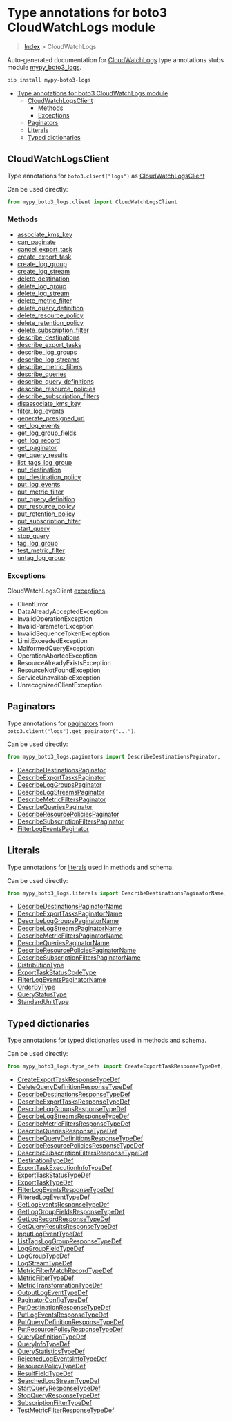 # Type annotations for boto3 CloudWatchLogs module

> [Index](..) > CloudWatchLogs

Auto-generated documentation for
[CloudWatchLogs](https://boto3.amazonaws.com/v1/documentation/api/latest/reference/services/logs.html#CloudWatchLogs)
type annotations stubs module
[mypy_boto3_logs](https://pypi.org/project/mypy-boto3-logs/).

```bash
pip install mypy-boto3-logs
```

- [Type annotations for boto3 CloudWatchLogs module](#type-annotations-for-boto3-cloudwatchlogs-module)
  - [CloudWatchLogsClient](#cloudwatchlogsclient)
    - [Methods](#methods)
    - [Exceptions](#exceptions)
  - [Paginators](#paginators)
  - [Literals](#literals)
  - [Typed dictionaries](#typed-dictionaries)

## CloudWatchLogsClient

Type annotations for `boto3.client("logs")` as
[CloudWatchLogsClient](./client.md)

Can be used directly:

```python
from mypy_boto3_logs.client import CloudWatchLogsClient
```

### Methods

- [associate_kms_key](./client.md#associate_kms_key)
- [can_paginate](./client.md#can_paginate)
- [cancel_export_task](./client.md#cancel_export_task)
- [create_export_task](./client.md#create_export_task)
- [create_log_group](./client.md#create_log_group)
- [create_log_stream](./client.md#create_log_stream)
- [delete_destination](./client.md#delete_destination)
- [delete_log_group](./client.md#delete_log_group)
- [delete_log_stream](./client.md#delete_log_stream)
- [delete_metric_filter](./client.md#delete_metric_filter)
- [delete_query_definition](./client.md#delete_query_definition)
- [delete_resource_policy](./client.md#delete_resource_policy)
- [delete_retention_policy](./client.md#delete_retention_policy)
- [delete_subscription_filter](./client.md#delete_subscription_filter)
- [describe_destinations](./client.md#describe_destinations)
- [describe_export_tasks](./client.md#describe_export_tasks)
- [describe_log_groups](./client.md#describe_log_groups)
- [describe_log_streams](./client.md#describe_log_streams)
- [describe_metric_filters](./client.md#describe_metric_filters)
- [describe_queries](./client.md#describe_queries)
- [describe_query_definitions](./client.md#describe_query_definitions)
- [describe_resource_policies](./client.md#describe_resource_policies)
- [describe_subscription_filters](./client.md#describe_subscription_filters)
- [disassociate_kms_key](./client.md#disassociate_kms_key)
- [filter_log_events](./client.md#filter_log_events)
- [generate_presigned_url](./client.md#generate_presigned_url)
- [get_log_events](./client.md#get_log_events)
- [get_log_group_fields](./client.md#get_log_group_fields)
- [get_log_record](./client.md#get_log_record)
- [get_paginator](./client.md#get_paginator)
- [get_query_results](./client.md#get_query_results)
- [list_tags_log_group](./client.md#list_tags_log_group)
- [put_destination](./client.md#put_destination)
- [put_destination_policy](./client.md#put_destination_policy)
- [put_log_events](./client.md#put_log_events)
- [put_metric_filter](./client.md#put_metric_filter)
- [put_query_definition](./client.md#put_query_definition)
- [put_resource_policy](./client.md#put_resource_policy)
- [put_retention_policy](./client.md#put_retention_policy)
- [put_subscription_filter](./client.md#put_subscription_filter)
- [start_query](./client.md#start_query)
- [stop_query](./client.md#stop_query)
- [tag_log_group](./client.md#tag_log_group)
- [test_metric_filter](./client.md#test_metric_filter)
- [untag_log_group](./client.md#untag_log_group)

### Exceptions

CloudWatchLogsClient [exceptions](./client.md#exceptions)

- ClientError
- DataAlreadyAcceptedException
- InvalidOperationException
- InvalidParameterException
- InvalidSequenceTokenException
- LimitExceededException
- MalformedQueryException
- OperationAbortedException
- ResourceAlreadyExistsException
- ResourceNotFoundException
- ServiceUnavailableException
- UnrecognizedClientException

## Paginators

Type annotations for [paginators](./paginators.md) from
`boto3.client("logs").get_paginator("...")`.

Can be used directly:

```python
from mypy_boto3_logs.paginators import DescribeDestinationsPaginator, ...
```

- [DescribeDestinationsPaginator](./paginators.md#describedestinationspaginator)
- [DescribeExportTasksPaginator](./paginators.md#describeexporttaskspaginator)
- [DescribeLogGroupsPaginator](./paginators.md#describeloggroupspaginator)
- [DescribeLogStreamsPaginator](./paginators.md#describelogstreamspaginator)
- [DescribeMetricFiltersPaginator](./paginators.md#describemetricfilterspaginator)
- [DescribeQueriesPaginator](./paginators.md#describequeriespaginator)
- [DescribeResourcePoliciesPaginator](./paginators.md#describeresourcepoliciespaginator)
- [DescribeSubscriptionFiltersPaginator](./paginators.md#describesubscriptionfilterspaginator)
- [FilterLogEventsPaginator](./paginators.md#filterlogeventspaginator)

## Literals

Type annotations for [literals](./literals.md) used in methods and schema.

Can be used directly:

```python
from mypy_boto3_logs.literals import DescribeDestinationsPaginatorName, ...
```

- [DescribeDestinationsPaginatorName](./literals.md#describedestinationspaginatorname)
- [DescribeExportTasksPaginatorName](./literals.md#describeexporttaskspaginatorname)
- [DescribeLogGroupsPaginatorName](./literals.md#describeloggroupspaginatorname)
- [DescribeLogStreamsPaginatorName](./literals.md#describelogstreamspaginatorname)
- [DescribeMetricFiltersPaginatorName](./literals.md#describemetricfilterspaginatorname)
- [DescribeQueriesPaginatorName](./literals.md#describequeriespaginatorname)
- [DescribeResourcePoliciesPaginatorName](./literals.md#describeresourcepoliciespaginatorname)
- [DescribeSubscriptionFiltersPaginatorName](./literals.md#describesubscriptionfilterspaginatorname)
- [DistributionType](./literals.md#distributiontype)
- [ExportTaskStatusCodeType](./literals.md#exporttaskstatuscodetype)
- [FilterLogEventsPaginatorName](./literals.md#filterlogeventspaginatorname)
- [OrderByType](./literals.md#orderbytype)
- [QueryStatusType](./literals.md#querystatustype)
- [StandardUnitType](./literals.md#standardunittype)

## Typed dictionaries

Type annotations for [typed dictionaries](./type_defs.md) used in methods and
schema.

Can be used directly:

```python
from mypy_boto3_logs.type_defs import CreateExportTaskResponseTypeDef, ...
```

- [CreateExportTaskResponseTypeDef](./type_defs.md#createexporttaskresponsetypedef)
- [DeleteQueryDefinitionResponseTypeDef](./type_defs.md#deletequerydefinitionresponsetypedef)
- [DescribeDestinationsResponseTypeDef](./type_defs.md#describedestinationsresponsetypedef)
- [DescribeExportTasksResponseTypeDef](./type_defs.md#describeexporttasksresponsetypedef)
- [DescribeLogGroupsResponseTypeDef](./type_defs.md#describeloggroupsresponsetypedef)
- [DescribeLogStreamsResponseTypeDef](./type_defs.md#describelogstreamsresponsetypedef)
- [DescribeMetricFiltersResponseTypeDef](./type_defs.md#describemetricfiltersresponsetypedef)
- [DescribeQueriesResponseTypeDef](./type_defs.md#describequeriesresponsetypedef)
- [DescribeQueryDefinitionsResponseTypeDef](./type_defs.md#describequerydefinitionsresponsetypedef)
- [DescribeResourcePoliciesResponseTypeDef](./type_defs.md#describeresourcepoliciesresponsetypedef)
- [DescribeSubscriptionFiltersResponseTypeDef](./type_defs.md#describesubscriptionfiltersresponsetypedef)
- [DestinationTypeDef](./type_defs.md#destinationtypedef)
- [ExportTaskExecutionInfoTypeDef](./type_defs.md#exporttaskexecutioninfotypedef)
- [ExportTaskStatusTypeDef](./type_defs.md#exporttaskstatustypedef)
- [ExportTaskTypeDef](./type_defs.md#exporttasktypedef)
- [FilterLogEventsResponseTypeDef](./type_defs.md#filterlogeventsresponsetypedef)
- [FilteredLogEventTypeDef](./type_defs.md#filteredlogeventtypedef)
- [GetLogEventsResponseTypeDef](./type_defs.md#getlogeventsresponsetypedef)
- [GetLogGroupFieldsResponseTypeDef](./type_defs.md#getloggroupfieldsresponsetypedef)
- [GetLogRecordResponseTypeDef](./type_defs.md#getlogrecordresponsetypedef)
- [GetQueryResultsResponseTypeDef](./type_defs.md#getqueryresultsresponsetypedef)
- [InputLogEventTypeDef](./type_defs.md#inputlogeventtypedef)
- [ListTagsLogGroupResponseTypeDef](./type_defs.md#listtagsloggroupresponsetypedef)
- [LogGroupFieldTypeDef](./type_defs.md#loggroupfieldtypedef)
- [LogGroupTypeDef](./type_defs.md#loggrouptypedef)
- [LogStreamTypeDef](./type_defs.md#logstreamtypedef)
- [MetricFilterMatchRecordTypeDef](./type_defs.md#metricfiltermatchrecordtypedef)
- [MetricFilterTypeDef](./type_defs.md#metricfiltertypedef)
- [MetricTransformationTypeDef](./type_defs.md#metrictransformationtypedef)
- [OutputLogEventTypeDef](./type_defs.md#outputlogeventtypedef)
- [PaginatorConfigTypeDef](./type_defs.md#paginatorconfigtypedef)
- [PutDestinationResponseTypeDef](./type_defs.md#putdestinationresponsetypedef)
- [PutLogEventsResponseTypeDef](./type_defs.md#putlogeventsresponsetypedef)
- [PutQueryDefinitionResponseTypeDef](./type_defs.md#putquerydefinitionresponsetypedef)
- [PutResourcePolicyResponseTypeDef](./type_defs.md#putresourcepolicyresponsetypedef)
- [QueryDefinitionTypeDef](./type_defs.md#querydefinitiontypedef)
- [QueryInfoTypeDef](./type_defs.md#queryinfotypedef)
- [QueryStatisticsTypeDef](./type_defs.md#querystatisticstypedef)
- [RejectedLogEventsInfoTypeDef](./type_defs.md#rejectedlogeventsinfotypedef)
- [ResourcePolicyTypeDef](./type_defs.md#resourcepolicytypedef)
- [ResultFieldTypeDef](./type_defs.md#resultfieldtypedef)
- [SearchedLogStreamTypeDef](./type_defs.md#searchedlogstreamtypedef)
- [StartQueryResponseTypeDef](./type_defs.md#startqueryresponsetypedef)
- [StopQueryResponseTypeDef](./type_defs.md#stopqueryresponsetypedef)
- [SubscriptionFilterTypeDef](./type_defs.md#subscriptionfiltertypedef)
- [TestMetricFilterResponseTypeDef](./type_defs.md#testmetricfilterresponsetypedef)
